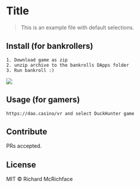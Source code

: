 # Title

> This is an example file with default selections.

## Install (for bankrollers)

```
1. Download game as zip
2. unzip archive to the bankrolls DApps folder
3. Run bankroll :)
```

<img src="http://dl4.joxi.net/drive/2018/02/28/0016/1100/1090636/36/e566e2d2a3.jpg">


## Usage (for gamers)

```
https://dao.casino/vr and select DuckHunter game
```

## Contribute

PRs accepted.

## License

MIT © Richard McRichface
